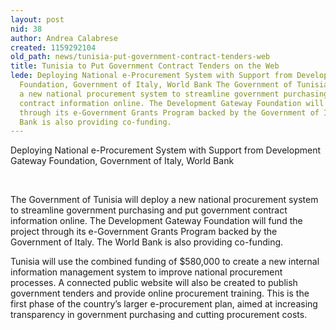 ```yaml
---
layout: post
nid: 38
author: Andrea Calabrese
created: 1159292104
old_path: news/tunisia-put-government-contract-tenders-web
title: Tunisia to Put Government Contract Tenders on the Web
lede: Deploying National e-Procurement System with Support from Development Gateway
  Foundation, Government of Italy, World Bank The Government of Tunisia will deploy
  a new national procurement system to streamline government purchasing and put government
  contract information online. The Development Gateway Foundation will fund the project
  through its e-Government Grants Program backed by the Government of Italy. The World
  Bank is also providing co-funding.
---
```


Deploying National e-Procurement System with Support from Development Gateway Foundation, Government of Italy, World Bank

 

The Government of Tunisia will deploy a new national procurement system to streamline government purchasing and put government contract information online. The Development Gateway Foundation will fund the project through its e-Government Grants Program backed by the Government of Italy. The World Bank is also providing co-funding.

Tunisia will use the combined funding of $580,000 to create a new internal information management system to improve national procurement processes. A connected public website will also be created to publish government tenders and provide online procurement training. This is the first phase of the country’s larger e-procurement plan, aimed at increasing transparency in government purchasing and cutting procurement costs.
